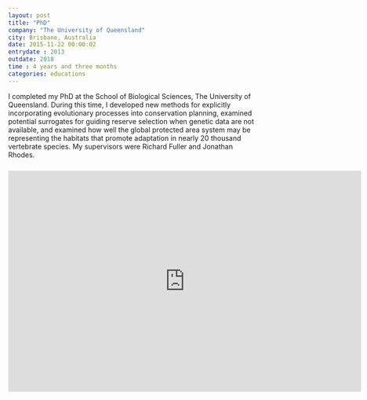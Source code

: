 ```yaml
---
layout: post
title: "PhD"
company: "The University of Queensland"
city: Brisbane, Australia
date: 2015-11-22 00:00:02
entrydate : 2013
outdate: 2018
time : 4 years and three months
categories: educations
---
```


I completed my PhD at the School of Biological Sciences, The University of Queensland. During this time, I developed new methods for explicitly incorporating evolutionary processes into conservation planning, examined potential surrogates for guiding reserve selection when genetic data are not available, and examined how well the global protected area system may be representing the habitats that promote adaptation in nearly 20 thousand vertebrate species. My supervisors were Richard Fuller and Jonathan Rhodes.

<div style="width:100%;text-align:center;">
<iframe width="720" height="450" src="https://www.youtube.com/embed/dkkqXo8Z17w" frameborder="0" allow="autoplay; encrypted-media" allowfullscreen style="padding-top:10px">Please try another web-browser to view the embedded video</iframe>
</div>
